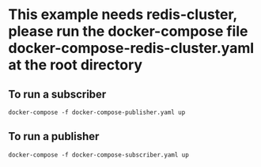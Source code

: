# This example needs redis-cluster, please run the docker-compose file docker-compose-redis-cluster.yaml at the root directory

## To run a subscriber
```
docker-compose -f docker-compose-publisher.yaml up
```

## To run a publisher
```
docker-compose -f docker-compose-subscriber.yaml up
```
